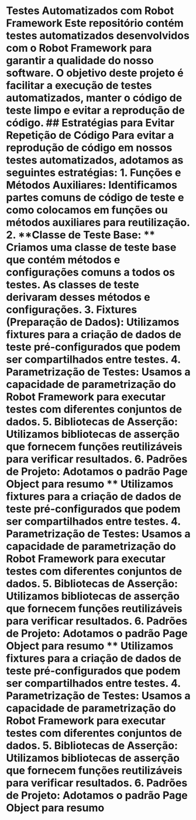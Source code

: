  # Testes Automatizados com Robot Framework Este repositório contém testes automatizados desenvolvidos com o Robot Framework para garantir a qualidade do nosso software. O objetivo deste projeto é facilitar a execução de testes automatizados, manter o código de teste limpo e evitar a reprodução de código. ## Estratégias para Evitar Repetição de Código Para evitar a reprodução de código em nossos testes automatizados, adotamos as seguintes estratégias: 1. **Funções e Métodos Auxiliares:** Identificamos partes comuns de código de teste e como colocamos em funções ou métodos auxiliares para reutilização. 2. **Classe de Teste Base: ** Criamos uma classe de teste base que contém métodos e configurações comuns a todos os testes. As classes de teste derivaram desses métodos e configurações. 3. **Fixtures (Preparação de Dados):** Utilizamos fixtures para a criação de dados de teste pré-configurados que podem ser compartilhados entre testes. 4. **Parametrização de Testes:** Usamos a capacidade de parametrização do Robot Framework para executar testes com diferentes conjuntos de dados. 5. **Bibliotecas de Asserção:** Utilizamos bibliotecas de asserção que fornecem funções reutilizáveis ​​para verificar resultados. 6. **Padrões de Projeto:** Adotamos o padrão Page Object para resumo ** Utilizamos fixtures para a criação de dados de teste pré-configurados que podem ser compartilhados entre testes. 4. **Parametrização de Testes:** Usamos a capacidade de parametrização do Robot Framework para executar testes com diferentes conjuntos de dados. 5. **Bibliotecas de Asserção:** Utilizamos bibliotecas de asserção que fornecem funções reutilizáveis ​​para verificar resultados. 6. **Padrões de Projeto:** Adotamos o padrão Page Object para resumo ** Utilizamos fixtures para a criação de dados de teste pré-configurados que podem ser compartilhados entre testes. 4. **Parametrização de Testes:** Usamos a capacidade de parametrização do Robot Framework para executar testes com diferentes conjuntos de dados. 5. **Bibliotecas de Asserção:** Utilizamos bibliotecas de asserção que fornecem funções reutilizáveis ​​para verificar resultados. 6. **Padrões de Projeto:** Adotamos o padrão Page Object para resumo